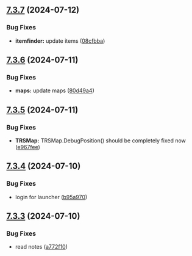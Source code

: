 ## [7.3.7](https://github.com/Torwent/SRL-T/compare/v7.3.6...v7.3.7) (2024-07-12)


### Bug Fixes

* **itemfinder:** update items ([08cfbba](https://github.com/Torwent/SRL-T/commit/08cfbbad79c27f15051891df93fd867cecdb9026))



## [7.3.6](https://github.com/Torwent/SRL-T/compare/v7.3.5...v7.3.6) (2024-07-11)


### Bug Fixes

* **maps:** update maps ([80d49a4](https://github.com/Torwent/SRL-T/commit/80d49a4da47adf1504cfe6fca561fd5e5f7bc640))



## [7.3.5](https://github.com/Torwent/SRL-T/compare/v7.3.4...v7.3.5) (2024-07-11)


### Bug Fixes

* **TRSMap:** TRSMap.DebugPosition() should be completely fixed now ([e967fee](https://github.com/Torwent/SRL-T/commit/e967feefef4b0814621260c7ba3d0050707ba529))



## [7.3.4](https://github.com/Torwent/SRL-T/compare/v7.3.3...v7.3.4) (2024-07-10)


### Bug Fixes

* login for launcher ([b95a970](https://github.com/Torwent/SRL-T/commit/b95a97068abdf5b699e9d36d648138e681ffd188))



## [7.3.3](https://github.com/Torwent/SRL-T/compare/v7.3.2...v7.3.3) (2024-07-10)


### Bug Fixes

* read notes ([a772f10](https://github.com/Torwent/SRL-T/commit/a772f103b1f3d756fd61920ea46665d23963ffa2))



